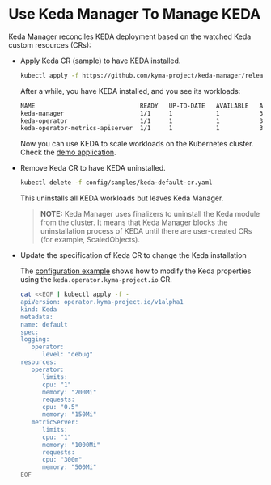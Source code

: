 # Use Keda Manager To Manage KEDA

Keda Manager reconciles KEDA deployment based on the watched Keda custom resources (CRs):

- Apply Keda CR (sample) to have KEDA installed.

   ```bash
   kubectl apply -f https://github.com/kyma-project/keda-manager/releases/latest/download/keda-default-cr.yaml
   ```

   After a while, you have KEDA installed, and you see its workloads:

   ```bash
   NAME                             READY   UP-TO-DATE   AVAILABLE   AGE
   keda-manager                     1/1     1            1           3m
   keda-operator                    1/1     1            1           3m
   keda-operator-metrics-apiserver  1/1     1            1           3m
   ```

   Now you can use KEDA to scale workloads on the Kubernetes cluster. Check the [demo application](../user/04-20-demo-applications.md).

- Remove Keda CR to have KEDA uninstalled.

   ```bash
   kubectl delete -f config/samples/keda-default-cr.yaml
   ```
   This uninstalls all KEDA workloads but leaves Keda Manager.

   > **NOTE:** Keda Manager uses finalizers to uninstall the Keda module from the cluster. It means that Keda Manager blocks the uninstallation process of KEDA until there are user-created CRs (for example, ScaledObjects).

- Update the specification of Keda CR to change the Keda installation

   The [configuration example](../user/01-20-configuration.md) shows how to modify the Keda properties using the `keda.operator.kyma-project.io` CR.


   ```bash
   cat <<EOF | kubectl apply -f -
   apiVersion: operator.kyma-project.io/v1alpha1
   kind: Keda
   metadata:
   name: default
   spec:
   logging:
      operator:
         level: "debug"
   resources:
      operator:
         limits:
         cpu: "1"
         memory: "200Mi"
         requests:
         cpu: "0.5"
         memory: "150Mi"
      metricServer:
         limits:
         cpu: "1"
         memory: "1000Mi"
         requests:
         cpu: "300m"
         memory: "500Mi"
   EOF
   ```